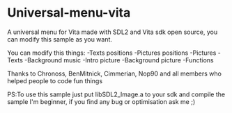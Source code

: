 # Universal-menu-vita

A universal menu for Vita made with SDL2 and Vita sdk open source, you can modify this sample as you want.
 
You can modify this things:
-Texts positions
-Pictures positions
-Pictures
-Texts
-Background music
-Intro picture
-Background picture
-Functions


Thanks to Chronoss, BenMitnick, Cimmerian, Nop90 and all members who helped people to code fun things

PS:To use this sample just put libSDL2_Image.a to your sdk and compile the sample
I'm beginner, if you find any bug or optimisation ask me ;)
